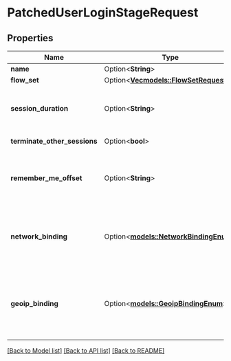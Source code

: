 # PatchedUserLoginStageRequest

## Properties

Name | Type | Description | Notes
------------ | ------------- | ------------- | -------------
**name** | Option<**String**> |  | [optional]
**flow_set** | Option<[**Vec<models::FlowSetRequest>**](FlowSetRequest.md)> |  | [optional]
**session_duration** | Option<**String**> | Determines how long a session lasts. Default of 0 means that the sessions lasts until the browser is closed. (Format: hours=-1;minutes=-2;seconds=-3) | [optional]
**terminate_other_sessions** | Option<**bool**> | Terminate all other sessions of the user logging in. | [optional]
**remember_me_offset** | Option<**String**> | Offset the session will be extended by when the user picks the remember me option. Default of 0 means that the remember me option will not be shown. (Format: hours=-1;minutes=-2;seconds=-3) | [optional]
**network_binding** | Option<[**models::NetworkBindingEnum**](NetworkBindingEnum.md)> | Bind sessions created by this stage to the configured network  * `no_binding` - No Binding * `bind_asn` - Bind Asn * `bind_asn_network` - Bind Asn Network * `bind_asn_network_ip` - Bind Asn Network Ip | [optional]
**geoip_binding** | Option<[**models::GeoipBindingEnum**](GeoipBindingEnum.md)> | Bind sessions created by this stage to the configured GeoIP location  * `no_binding` - No Binding * `bind_continent` - Bind Continent * `bind_continent_country` - Bind Continent Country * `bind_continent_country_city` - Bind Continent Country City | [optional]

[[Back to Model list]](../README.md#documentation-for-models) [[Back to API list]](../README.md#documentation-for-api-endpoints) [[Back to README]](../README.md)


